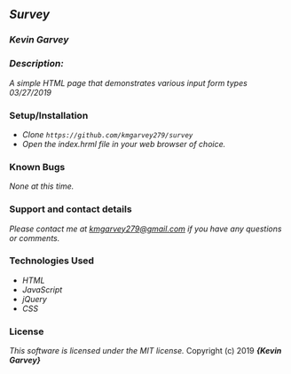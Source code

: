 ## _Survey_

### _***Kevin Garvey***_

### _Description:_
_A simple HTML page that demonstrates various input form types 03/27/2019_

### Setup/Installation
- _Clone ``https://github.com/kmgarvey279/survey``_
- _Open the index.hrml file in your web browser of choice._

### Known Bugs
_None at this time._

### Support and contact details

_Please contact me at kmgarvey279@gmail.com if you have any questions or comments._

### Technologies Used

- _HTML_
- _JavaScript_
- _jQuery_
- _CSS_

### License

_This software is licensed under the MIT license._
Copyright (c) 2019 **_{Kevin Garvey}_**
